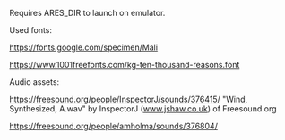 Requires ARES_DIR to launch on emulator.

Used fonts:

https://fonts.google.com/specimen/Mali

https://www.1001freefonts.com/kg-ten-thousand-reasons.font

Audio assets:

https://freesound.org/people/InspectorJ/sounds/376415/
"Wind, Synthesized, A.wav" by InspectorJ (www.jshaw.co.uk) of Freesound.org

https://freesound.org/people/amholma/sounds/376804/
